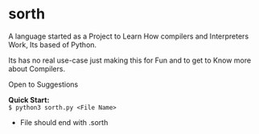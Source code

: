 # sorth
A language started as a Project to Learn How compilers and Interpreters Work, Its based of Python.

Its has no real use-case just making this for Fun and to get to Know more about Compilers.

Open to Suggestions



**Quick Start:**  
`$ python3 sorth.py <File Name>`

* File should end with .sorth
